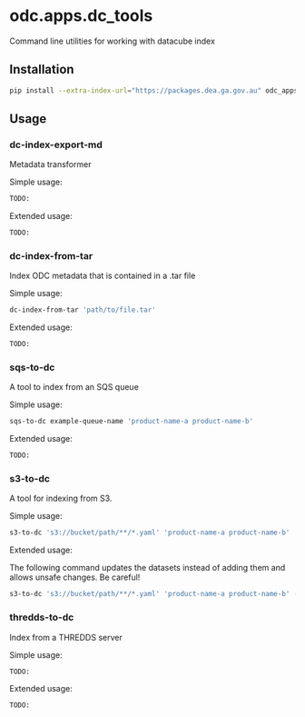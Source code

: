 # odc.apps.dc_tools

Command line utilities for working with datacube index

## Installation

``` bash
pip install --extra-index-url="https://packages.dea.ga.gov.au" odc_apps_dc_tools
```

## Usage

### dc-index-export-md

Metadata transformer

Simple usage:

``` bash
TODO:

```

Extended usage:

``` bash
TODO:
```

### dc-index-from-tar

Index ODC metadata that is contained in a .tar file

Simple usage:

``` bash
dc-index-from-tar 'path/to/file.tar'

```

Extended usage:

``` bash
TODO:
```

### sqs-to-dc

A tool to index from an SQS queue

Simple usage:

``` bash
sqs-to-dc example-queue-name 'product-name-a product-name-b'

```

Extended usage:

``` bash
TODO:
```

### s3-to-dc

A tool for indexing from S3.

Simple usage:

``` bash
s3-to-dc 's3://bucket/path/**/*.yaml' 'product-name-a product-name-b'

```

Extended usage:

The following command updates the datasets instead of adding them and allows unsafe changes. Be careful!

``` bash
s3-to-dc 's3://bucket/path/**/*.yaml' 'product-name-a product-name-b' --update --allow-unsafe
```

### thredds-to-dc

Index from a THREDDS server

Simple usage:

``` bash
TODO:

```

Extended usage:

``` bash
TODO:
```
